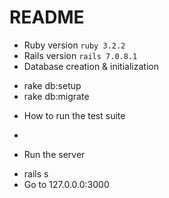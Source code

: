 # README

* Ruby version `ruby 3.2.2`
* Rails version `rails 7.0.8.1`
* Database creation & initialization
 - rake db:setup
 - rake db:migrate
* How to run the test suite
 - 
* Run the server
 - rails s 
 - Go to 127.0.0.0:3000
